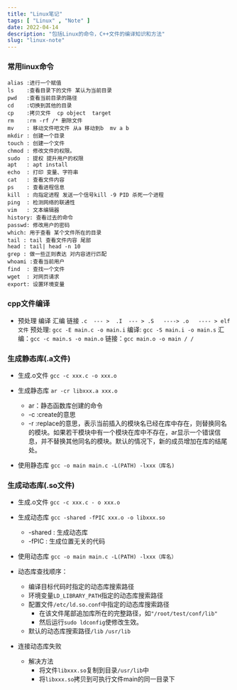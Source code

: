 ```yaml
---
title: "Linux笔记"
tags: [ "Linux" , "Note" ]
date: 2022-04-14
description: "包括Linux的命令，C++文件的编译知识和方法"
slug: "linux-note"
---
```


### 常用linux命令

```text
alias :进行一个赋值 
ls    :查看目录下的文件 某认为当前目录
pwd   :查看当前目录的路径
cd    :切换到其他的目录
cp    :拷贝文件  cp object  target
rm    :rm -rf /* 删除文件
mv    : 移动文件吧文件 从a 移动到b  mv a b
mkdir : 创建一个目录
touch : 创建一个文件
chmod : 修改文件的权限。
sudo  : 提权 提升用户的权限 
apt   : apt install
echo  : 打印 变量、字符串
cat   : 查看文件内容
ps    : 查看进程信息
kill  : 向指定进程 发送一个信号kill -9 PID 杀死一个进程
ping  : 检测网络的联通性
vim   : 文本编辑器
history: 查看过去的命令
passwd: 修改用户的密码
which: 用于查看 某个文件所在的目录
tail : tail 查看文件内容 尾部
head : tail| head -n 10
grep : 做一些正则表达 对内容进行匹配
whoami :查看当前用户
find  : 查找一个文件
wget  : 对网页请求
export: 设置环境变量
```

### cpp文件编译

- 预处理    编译      汇编         链接
`.c  --- >  .I  --- > .S   ----> .o   ---- > elf文件`
预处理: `gcc -E main.c -o main.i`
编译:    `gcc -S main.i -o main.s`
汇编：`gcc -c main.s -o main.o`
链接：`gcc main.o -o main / /`


### 生成静态库(.a文件)

- 生成.o文件 `gcc -c xxx.c -o xxx.o`

- 生成静态库 `ar -cr libxxx.a xxx.o`
    - ar：静态函数库创建的命令
    - -c :create的意思
    - -r :replace的意思，表示当前插入的模块名已经在库中存在，则替换同名的模块。如果若干模块中有一个模块在库中不存在，ar显示一个错误信息，并不替换其他同名的模块。默认的情况下，新的成员增加在库的结尾处。

- 使用静态库 `gcc -o main main.c -L(PATH) -lxxx（库名)`

### 生成动态库(.so文件)

- 生成.o文件 `gcc -c xxx.c - o xxx.o`

- 生成动态库 `gcc -shared -fPIC xxx.o -o libxxx.so`
    - -shared : 生成动态库
    - -fPIC : 生成位置无关的代码

- 使用动态库 `gcc -o main main.c -L(PATH) -lxxx（库名）`

- 动态库查找顺序：
  - 编译目标代码时指定的动态库搜索路径
  - 环境变量`LD_LIBRARY_PATH`指定的动态库搜索路径
  - 配置文件`/etc/ld.so.conf`中指定的动态库搜索路径
    - 在该文件尾部追加库所在的完整路径，如`"/root/test/conf/lib"`
    - 然后运行`sudo ldconfig`使修改生效。
  - 默认的动态库搜索路径`/lib` `/usr/lib`

- 连接动态库失败
  - 解决方法
    - 将文件`libxxx.so`复制到目录`/usr/lib`中
    - 将`libxxx.so`拷贝到可执行文件main的同一目录下